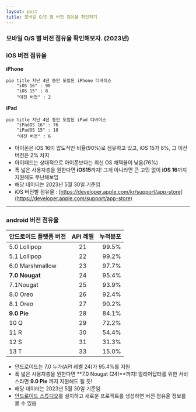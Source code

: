 ```yaml
---
layout: post
title: 모바일 O/S 별 버전 점유율 확인하기
---
```


### 모바일 O/S 별 버전 점유율 확인해보자. (2023년)



### iOS 버전 점유율

**iPhone**

```mermaid
pie title 지난 4년 동안 도입된 iPhone 디바이스
    "iOS 16" : 90
    "iOS 15" : 8
    "이전 버전" : 2
```

**iPad**

```mermaid
pie title 지난 4년 동안 도입된 iPad 디바이스
    "iPadOS 16" : 76
    "iPadOS 15" : 18
    "이전 버전" : 6
```

- 아이폰은 iOS 16이 압도적인 비율(90%)로 점유하고 있고, iOS 15가 8%, 그 이전 버전은 2% 차지
- 아이패드는 상대적으로 아이폰보다는 최신 OS 채택율이 낮음(76%)
- 폭 넓은 사용자층을 원한다면 **iOS15**까지! 그게 아니라면 큰 고민 없이 **iOS 16**까지 지원해도 무난해보임
- 해당 데이터는 2023년 5월 30일 기준임
- iOS 버전별 점유율 : [https://developer.apple.com/kr/support/app-store](https://developer.apple.com/support/app-store)

------



### android 버전 점유율

| 안드로이드 플랫폼 버전 | API 레벨 | 누적분포 |
| ---------------------- | :------: | -------: |
| 5.0 Lollipop           |    21    |    99.5% |
| 5.1 Lollipop           |    22    |    99.2% |
| 6.0 Marshmallow        |    23    |    97.7% |
| **7.0 Nougat**         |    24    |    95.4% |
| 7.1Nougat              |    25    |    93.9% |
| 8.0 Oreo               |    26    |    92.4% |
| 8.1 Oreo               |    27    |    90.2% |
| **9.0 Pie**            |    28    |    84.1% |
| 10 Q                   |    29    |    72.2% |
| 11 R                   |    30    |    54.4% |
| 12 S                   |    31    |    31.3% |
| 13 T                   |    33    |    15.0% |

- 안드로이드는 7.0 누가(API 레벨 24)가 95.4%를 지원
- 폭 넓은 사용자층을 원한다면 **7.0 Nougat (24)**까지! 얼리어답터를 위한 서비스라면 **9.0 Pie** 까지 지원해도 될 듯!
- 해당 데이터는 2023년 5월 30일 기준임
- [안드로이드 스튜디오](https://developer.android.com/studio/install?hl=ko)를 설치하고 새로운 프로젝트를 생성하면 버전 점유율 정보를 볼 수 있음